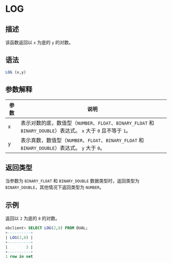 LOG 
========================



描述 
-----------------------

该函数返回以 `x` 为底的 `y` 的对数。



语法 
-----------------------

```sql
LOG (x,y)
```



参数解释 
-------------------------



| 参数 |                                                   说明                                                   |
|----|--------------------------------------------------------------------------------------------------------|
| x  | 表示对数的底，数值型（`NUMBER`、`FLOAT`、`BINARY_FLOAT` 和 `BINARY_DOUBLE`）表达式。 `x` 大于 `0` 且不等于 `1`。 |
| y  | 表示真数，数值型（`NUMBER`、`FLOAT`、`BINARY_FLOAT` 和 `BINARY_DOUBLE`）表达式。 `y` 大于 `0`。            |



返回类型 
-------------------------

当参数为 `BINARY_FLOAT` 和 `BINARY_DOUBLE` 数据类型时，返回类型为 `BINARY_DOUBLE`，其他情况下返回类型为 `NUMBER`。

示例 
-----------------------

返回以 `2` 为底的 `8` 的对数。

```sql
obclient> SELECT LOG(2,8) FROM DUAL;
+----------+
| LOG(2,8) |
+----------+
|        3 |
+----------+
1 row in set
```


